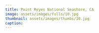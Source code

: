 ```yaml
---
title: Point Reyes National Seashore, CA
image: assets/images/fulls/10.jpg
thumbnail: assets/images/thumbs/10.jpg
caption:
---
```

